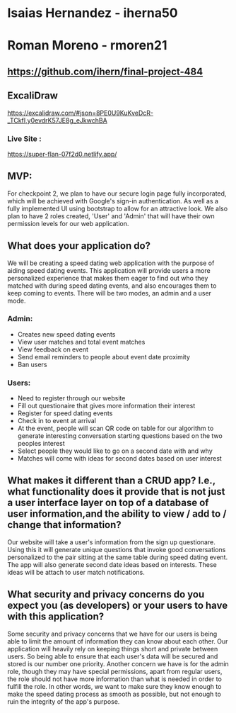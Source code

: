 # Isaias Hernandez - iherna50

# Roman Moreno - rmoren21

## https://github.com/ihern/final-project-484

## ExcaliDraw

https://excalidraw.com/#json=8PE0U9KuKveDcR-_TCkfI,y0evdrK57JE8g_eJkwchBA

### Live Site :

https://super-flan-07f2d0.netlify.app/

## MVP:

For checkpoint 2, we plan to have our secure login page fully incorporated, which
will be achieved with Google's sign-in authentication. As well as a fully implemented
UI using bootstrap to allow for an attractive look. We also plan to have 2 roles
created, 'User' and 'Admin' that will have their own permission levels for our web
application.

## What does your application do?

We will be creating a speed dating web application with the purpose of aiding speed dating events.
This application will provide users a more personalized experience that makes them eager to find out who they matched with during speed dating events, and also encourages them to keep coming to events.
There will be two modes, an admin and a user mode.

### Admin:

- Creates new speed dating events
- View user matches and total event matches
- View feedback on event
- Send email reminders to people about event date proximity
- Ban users

### Users:

- Need to register through our website
- Fill out questionaire that gives more information their interest
- Register for speed dating events
- Check in to event at arrival
- At the event, people will scan QR code on table for our algorithm to generate interesting conversation starting questions based on the two peoples interest
- Select people they would like to go on a second date with and why
- Matches will come with ideas for second dates based on user interest

## What makes it different than a CRUD app? I.e., what functionality does it provide that is not just a user interface layer on top of a database of user information,and the ability to view / add to / change that information?

Our website will take a user's information from the sign up questionare. Using this it will generate unique questions that invoke good conversations personalized to the pair sitting at the same table during speed dating event.
The app will also generate second date ideas based on interests. These ideas will be attach to user match notifications.

## What security and privacy concerns do you expect you (as developers) or your users to have with this application?

Some security and privacy concerns that we have for our users is being able to limit the amount of information they can know about each other. Our application will heavily rely on keeping things short and private between users. So being able to
ensure that each user's data will be secured and stored is our number one priority. Another concern we have is for the admin role, though they may have special permissions, apart from regular users, the role should not have more information than
what is needed in order to fulfill the role. In other words, we want to make sure they know enough to make the speed dating process as smooth as possible, but not enough to ruin the integrity of the app's purpose.
